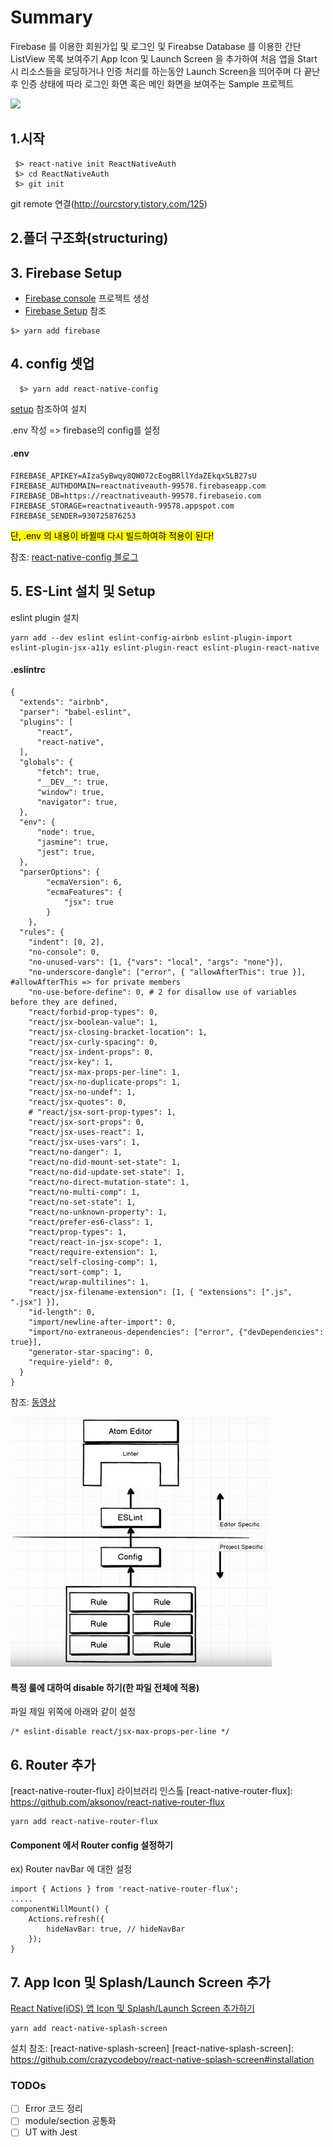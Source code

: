 # Summary
Firebase 를 이용한 회원가입 및 로그인 및 Fireabse Database 를 이용한 간단 ListView 목록 보여주기
App Icon 및 Launch Screen 을 추가하여 처음 앱을 Start 시 리소스들을 로딩하거나 인증 처리를 하는동안 Launch Screen을 띄어주며 다 끝난후 인증 상태에 따라 로그인 화면 혹은 메인 화면을 보여주는 Sample 프로젝트

![](/resources/rnSample.gif)

## 1.시작
```
 $> react-native init ReactNativeAuth
 $> cd ReactNativeAuth
 $> git init
```
git remote 연결(<http://ourcstory.tistory.com/125>)

## 2.폴더 구조화(structuring)
## 3. Firebase Setup
  - [Firebase console] 프로젝트 생성
  - [Firebase Setup] 참조

[Firebase console]: https://console.firebase.google.com
[Firebase Setup]: https://firebase.googleblog.com/2016/01/the-beginners-guide-to-react-native-and_84.html?m=1


```
$> yarn add firebase
```

## 4. config 셋업
```
  $> yarn add react-native-config
```
  [setup] 참조하여 설치

[setup]: https://github.com/luggit/react-native-config#setup

  .env 작성 => firebase의 config를 설정

#### **.env**

```
FIREBASE_APIKEY=AIzaSyBwqy8QW072cEogBRllYdaZEkqxSLB27sU
FIREBASE_AUTHDOMAIN=reactnativeauth-99578.firebaseapp.com
FIREBASE_DB=https://reactnativeauth-99578.firebaseio.com
FIREBASE_STORAGE=reactnativeauth-99578.appspot.com
FIREBASE_SENDER=930725876253
```

<mark>단, .env 의 내용이 바뀔때 다시 빌드하여햐 적용이 된다!</mark>

 참조: [react-native-config 블로그]

 [react-native-config 블로그]: https://medium.com/differential/managing-configuration-in-react-native-cd2dfb5e6f7b#.dimua89xc


## 5. ES-Lint 설치 및 Setup
eslint plugin 설치

```
yarn add --dev eslint eslint-config-airbnb eslint-plugin-import
eslint-plugin-jsx-a11y eslint-plugin-react eslint-plugin-react-native

```

#### .eslintrc
```
{
  "extends": "airbnb",
  "parser": "babel-eslint",
  "plugins": [
      "react",
      "react-native",
  ],
  "globals": {
      "fetch": true,
      "__DEV__": true,
      "window": true,
      "navigator": true,
  },
  "env": {
      "node": true,
      "jasmine": true,
      "jest": true,
  },
  "parserOptions": {
        "ecmaVersion": 6,
        "ecmaFeatures": {
            "jsx": true
        }
    },
  "rules": {
    "indent": [0, 2],
    "no-console": 0,
    "no-unused-vars": [1, {"vars": "local", "args": "none"}],
    "no-underscore-dangle": ["error", { "allowAfterThis": true }], #allowAfterThis => for private members
    "no-use-before-define": 0, # 2 for disallow use of variables before they are defined,
    "react/forbid-prop-types": 0,
    "react/jsx-boolean-value": 1,
    "react/jsx-closing-bracket-location": 1,
    "react/jsx-curly-spacing": 0,
    "react/jsx-indent-props": 0,
    "react/jsx-key": 1,
    "react/jsx-max-props-per-line": 1,
    "react/jsx-no-duplicate-props": 1,
    "react/jsx-no-undef": 1,
    "react/jsx-quotes": 0,
    # "react/jsx-sort-prop-types": 1,
    "react/jsx-sort-props": 0,
    "react/jsx-uses-react": 1,
    "react/jsx-uses-vars": 1,
    "react/no-danger": 1,
    "react/no-did-mount-set-state": 1,
    "react/no-did-update-set-state": 1,
    "react/no-direct-mutation-state": 1,
    "react/no-multi-comp": 1,
    "react/no-set-state": 1,
    "react/no-unknown-property": 1,
    "react/prefer-es6-class": 1,
    "react/prop-types": 1,
    "react/react-in-jsx-scope": 1,
    "react/require-extension": 1,
    "react/self-closing-comp": 1,
    "react/sort-comp": 1,
    "react/wrap-multilines": 1,
    "react/jsx-filename-extension": [1, { "extensions": [".js", ".jsx"] }],
    "id-length": 0,
    "import/newline-after-import": 0,
    "import/no-extraneous-dependencies": ["error", {"devDependencies": true}],
    "generator-star-spacing": 0,
    "require-yield": 0,
  }
}
```


 참조: [동영상]

 ![eslinter](/resources/eslinter.jpeg)

 [동영상]: https://www.youtube.com/playlist?list=PL9f8_QifuTL4CS8-OyA-4WADhkddOnRS4

#### 특정 룰에 대하여 disable 하기(한 파일 전체에 적용)
파일 제일 위쪽에 아래와 같이 설정 

```
/* eslint-disable react/jsx-max-props-per-line */
```


## 6. Router 추가
[react-native-router-flux] 라이브러리 인스톨
[react-native-router-flux]: https://github.com/aksonov/react-native-router-flux


```
yarn add react-native-router-flux

```

#### Component 에서 Router config 설정하기
ex) Router navBar 에 대한 설정

```
import { Actions } from 'react-native-router-flux';
.....
componentWillMount() {
	Actions.refresh({
   		hideNavBar: true, // hideNavBar
  	});
}

```

## 7. App Icon 및 Splash/Launch Screen 추가
 [React Native(iOS) 앱 Icon 및 Splash/Launch Screen 추가하기]

 [React Native(iOS) 앱 Icon 및 Splash/Launch Screen 추가하기]: https://medium.com/@tjkangs/react-native-ios-앱-icon-및-splash-launch-screen-추가하기-bb93122ef455
 
```
yarn add react-native-splash-screen

```
설치 참조: [react-native-splash-screen]
[react-native-splash-screen]: https://github.com/crazycodeboy/react-native-splash-screen#installation

### TODOs

- [ ] Error 코드 정리
- [ ] module/section 공통화
- [ ] UT with Jest
